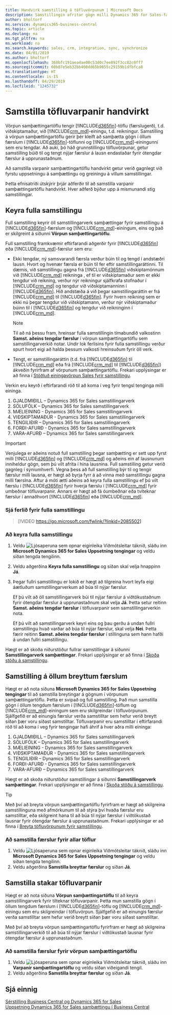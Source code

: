 ```yaml
---
title: Handvirk samstilling á töfluvörpunum | Microsoft Docs
description: Samstillingin afritar gögn milli Dynamics 365 for Sales-færslna og Business Central til að halda báðum kerfum uppfærðum.
author: bholtorf
ms.service: dynamics365-business-central
ms.topic: article
ms.devlang: na
ms.tgt_pltfrm: na
ms.workload: na
ms.search.keywords: sales, crm, integration, sync, synchronize
ms.date: 04/01/2019
ms.author: bholtorf
ms.openlocfilehash: 368bfc191aea4ae00c53d0c7ee892f3cc82c0ff7
ms.sourcegitcommit: 60b87e5eb32bb408dd65b9855c29159b1dfbfca8
ms.translationtype: HT
ms.contentlocale: is-IS
ms.lasthandoff: 04/29/2019
ms.locfileid: "1245732"
---
```

# <a name="manually-synchronize-table-mappings"></a>Samstilla töfluvarpanir handvirkt
Vörpun samþættingartöflu tengir [!INCLUDE[d365fin](includes/d365fin_md.md)]-töflu (færslugerð), t.d. viðskiptamaður, við [!INCLUDE[crm_md](includes/crm_md.md)]-einingu, t.d. reikningur. Samstilling á vörpun samþættingartöflu gerir þér kleift að samþætta gögn í öllum færslum í [!INCLUDE[d365fin](includes/d365fin_md.md)]-töflunni og [!INCLUDE[crm_md](includes/crm_md.md)]-einingunni sem eru tengdar. Að auki, þó háð grunnstillingu töfluvörpunar, getur samstilling búið til og tengt nýjar færslur á lausn endastaðar fyrir ótengdar færslur á upprunastaðnum.  

Að samstilla varpanir samþættingartöflu handvirkt getur verið gagnlegt við fyrstu uppsetningu á samþættingu og greiningu á villum samstillingar.  

Þetta efnisatriði útskýrir þrjár aðferðir til að samstilla varpanir samþættingartöflu handvirkt. Hver aðferð býður upp á mismunandi stig samstillingar.

## <a name="run-a-full-synchronization"></a>Keyra fulla samstillingu
Full samstilling keyrir öll samstillingarverk samþættingar fyrir samstillingu á [!INCLUDE[d365fin](includes/d365fin_md.md)]-færslum og [!INCLUDE[crm_md](includes/crm_md.md)]-einingum, eins og það er skilgreint á síðunni **Vörpun samþættingartöflu**. 

Full samstilling framkvæmir eftirfarandi aðgerðir fyrir [!INCLUDE[d365fin](includes/d365fin_md.md)] eða [!INCLUDE[crm_md](includes/crm_md.md)]-færslur sem eru:

* Ekki tengdar, ný samsvarandi færsla verður búin til og tengd í andstæðri lausn.
Hvort og hvenær færsla er búin til fer eftir samstillingaráttinni. Til dæmis, við samstillingu gagna frá [!INCLUDE[d365fin](includes/d365fin_md.md)] viðskiptamönnum við [!INCLUDE[crm_md](includes/crm_md.md)] reikninga , ef til er viðskiptamaður sem er ekki tengdur við reikning, verður nýr reikningur sjálfkrafa stofnaður í [!INCLUDE[crm_md](includes/crm_md.md)] og tengdur við viðskiptamanninn í [!INCLUDE[d365fin](includes/d365fin_md.md)]. Hið andstæða á við þegar samstillingaráttin er frá [!INCLUDE[crm_md](includes/crm_md.md)] til [!INCLUDE[d365fin](includes/d365fin_md.md)]. Fyrir hvern reikning sem er ekki nú þegar tengdur við viðskiptamann, verður nýr viðskiptamaður búinn til í [!INCLUDE[d365fin](includes/d365fin_md.md)] og tengdur við reikninginn í [!INCLUDE[crm_md](includes/crm_md.md)].  

     > [!NOTE]  
     >  Til að ná þessu fram, hreinsar fulla samstillingin tímabundið valkostinn **Samst. aðeins tengdar færslur** í vörpun samþættingartöflu sem samstillingarverkið notar. Undir lok ferlisins fyrir fulla samstillingu verður spurt hvort eigi að halda þessum valkosti hreinsuðum fyrir öll verk.  

* Tengt, er samstillingaráttin (t.d. frá [!INCLUDE[d365fin](includes/d365fin_md.md)] til [!INCLUDE[crm_md](includes/crm_md.md)] eða frá [!INCLUDE[crm_md](includes/crm_md.md)] til [!INCLUDE[d365fin](includes/d365fin_md.md)]) ákveðin fyrirfram af vörpunum samþættingartöflu. Frekari upplýsingar er að finna í [Stöðluð einingavörpun Sales fyrir samstillingu](admin-synchronizing-business-central-and-sales.md#standard-sales-entity-mapping-for-synchronization).  

Verkin eru keyrð í eftirfarandi röð til að koma í veg fyrir tengsl tenginga milli eininga.  

1.  GJALDMIÐILL – Dynamics 365 for Sales samstillingarverk  
2.  SÖLUFÓLK – Dynamics 365 for Sales samstillingarverk  
3.  MÆLIEINING - Dynamics 365 for Sales samstillingarverk  
4.  VIÐSKIPTAMAÐUR - Dynamics 365 for Sales samstillingarverk  
5.  TENGILIÐIR – Dynamics 365 for Sales samstillingarverk  
6.  FORÐI-AFURÐ - Dynamics 365 for Sales samstillingarverk  
7.  VARA-AFURÐ – Dynamics 365 for Sales samstillingarverk  

> [!IMPORTANT]  
>  Venjulega er aðeins notuð full samstilling þegar samþætting er sett upp fyrst milli [!INCLUDE[d365fin](includes/d365fin_md.md)] og [!INCLUDE[crm_md](includes/crm_md.md)] og aðeins ein af lausnunum inniheldur gögn, sem þú vilt afrita í hina lausnina. Full samstilling getur verið gagnleg í sýniumhverfi. Vegna þess að full samstilling býr til og tengir færslur milli lausna, er hægt að byrja fyrr á að vinna með samstillingu gagna milli færslna. Aftur á móti ætti aðeins að keyra fulla samstillingu ef þú vilt færslu í [!INCLUDE[d365fin](includes/d365fin_md.md)] fyrir hverja færslu í [!INCLUDE[crm_md](includes/crm_md.md)] fyrir umbeðnar töfluvarpanir. Annars er hægt að fá óumbeðnar eða tvíteknar færslur í annaðhvort [!INCLUDE[d365fin](includes/d365fin_md.md)] eða [!INCLUDE[crm_md](includes/crm_md.md)].  

### <a name="see-the-process-for-a-full-synchronization"></a>Sjá ferlið fyrir fulla samstillingu
> [!VIDEO https://go.microsoft.com/fwlink/?linkid=2085502]

### <a name="to-run-a-full-synchronization"></a>Að keyra fulla samstillingu  
1.  Veldu ![Ljósaperuna sem opnar eiginleika Viðmótsleitar](media/ui-search/search_small.png "Segðu mér hvað þú vilt gera") táknið, sláðu inn **Microsoft Dynamics 365 for Sales Uppsetning tengingar** og veldu síðan tengda tengilinn.
2.  Veldu aðgerðina **Keyra fulla samstillingu** og síðan skal velja hnappinn **Já**.  
3.  Þegar fullri samstillingu er lokið er hægt að tilgreina hvort leyfa eigi áætluðum samstillingarverkum að búa til nýjar færslur.  

    Ef þú vilt að öll samstillingarverk búi til nýjar færslur á viðtökustaðnum fyrir ótengdar færslur á upprunastaðnum skal velja **Já**. Þetta setur reitinn **Samst. aðeins tengdar færslur** í töfluvarpanir sem samstillingarverkin nota.  

    Ef þú vilt að samstillingarverk keyri eins og þau gerðu á undan fullri samstillingu hvað varðar að búa til nýjar færslur, skal velja **Nei**. Þetta færir reitinn **Samst. aðeins tengdar færslur** í stillinguna sem hann hafði á undan fullri samstillingu.  

Hægt er að skoða niðurstöður fullrar samstillingar á síðunni **Samstillingarverk samþættingar**. Frekari upplýsingar er að finna í [Skoða stöðu á samstillingu](admin-how-to-view-synchronization-status.md).  

## <a name="synchronizing-all-modified-records"></a>Samstilling á öllum breyttum færslum
Hægt er að nota síðuna **Microsoft Dynamics 365 for Sales Uppsetning tengingar** til að samstilla breytingar á gögnum í vörpunum samþættingartöflu. Þetta er svipað og full samstilling. Það mun samstilla gögn í öllum tengdum færslum í [!INCLUDE[d365fin](includes/d365fin_md.md)]-töflum og [!INCLUDE[crm_md](includes/crm_md.md)]-einingum sem eru skilgreindar í töfluvörpunum. Sjálfgefið er að einungis færslur verða samstilltar sem hefur verið breytt síðan þær voru síðast samstilltar. Töfluvarpanir eru samstilltar í eftirfarandi röð til að koma í veg fyrir tengingar hafi áhrif á hver aðra milli eininga:  

1.  GJALDMIÐILL – Dynamics 365 for Sales samstillingarverk  
2.  SÖLUFÓLK – Dynamics 365 for Sales samstillingarverk  
3.  MÆLIEINING - Dynamics 365 for Sales samstillingarverk  
4.  VIÐSKIPTAMAÐUR - Dynamics 365 for Sales samstillingarverk  
5.  TENGILIÐIR – Dynamics 365 for Sales samstillingarverk  
6.  FORÐI-AFURÐ \- Dynamics 365 for Sales samstillingarverk  
7.  VARA-AFURÐ – Dynamics 365 for Sales samstillingarverk  

Hægt er að skoða niðurstöður samstillingar á síðunni **Samstillingarverk samþættingar**. Frekari upplýsingar er að finna í [Skoða stöðu á samstillingu](admin-how-to-view-synchronization-status.md).  

> [!TIP]  
>  Með því að breyta vörpun samþættingartöflu fyrirfram er hægt að skilgreina samstillinguna með afmörkunum til að stýra því hvaða færslur eru samstilltar, eða skilgreint hana til að búa til nýjar færslur í viðtökustað lausnar fyrir ótengdar færslur á upprunastaðnum. Frekari upplýsingar er að finna í [Breyta töfluvörpunum fyrir samstillingu](admin-how-to-modify-table-mappings-for-synchronization.md).

### <a name="to-synchronize-records-for-all-tables"></a>Að samstilla færslur fyrir allar töflur  
1.  Veldu ![Ljósaperuna sem opnar eiginleika Viðmótsleitar](media/ui-search/search_small.png "Segðu mér hvað þú vilt gera") táknið, sláðu inn **Microsoft Dynamics 365 for Sales Uppsetning tengingar** og veldu síðan tengda tengilinn.
2.  Veldu aðgerðina **Samstilla breyttar færslur** og síðan **Já**.  

## <a name="synchronize-individual-table-mappings"></a>Samstilla stakar töfluvarpanir
Hægt er að nota síðuna **Vörpun samþættingartöflu** til að keyra samstillingarverk fyrir tilteknar töfluvarpanir. Þetta mun samstilla gögn í öllum tengdum færslum í [!INCLUDE[d365fin](includes/d365fin_md.md)]-töflu og [!INCLUDE[crm_md](includes/crm_md.md)]-einingu sem eru skilgreindar í töfluvörpun. Sjálfgefið er að einungis færslur verða samstilltar sem hefur verið breytt síðan þær voru síðast samstilltar.  

Með því að breyta vörpun samþættingartöflu fyrirfram er hægt að skilgreina samstillingarverkið til að búa til nýjar færslur í viðtökustað lausnar fyrir ótengdar færslur á upprunastaðnum.

### <a name="to-synchronize-records-of-an-integration-table-mapping"></a>Að samstilla færslur fyrir vörpun samþættingartöflu  
1.  Veldu ![Ljósaperuna sem opnar eiginleika Viðmótsleitar](media/ui-search/search_small.png "Segðu mér hvað þú vilt gera") táknið, sláðu inn **Varpanir samþættingartöflu** og veldu síðan viðeigandi tengil.
2.  Veldu aðgerðina **Samstilla breyttar færslur** og síðan **Já**.  

## <a name="see-also"></a>Sjá einnig  
[Sérstilling Business Central og Dynamics 365 for Sales](admin-synchronizing-business-central-and-sales.md)   
[Uppsetning Dynamics 365 for Sales samþættingu í Business Central](admin-setting-up-integration-with-dynamics-sales.md)   
